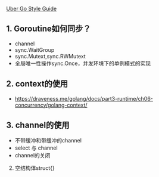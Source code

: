  [Uber Go Style Guide](https://github.com/uber-go/guide) 
## 1. Goroutine如何同步？
 - channel
 - sync.WaitGroup
 - sync.Mutext,sync.RWMutext
 - 全局唯一性操作sync.Once，并发环境下的单例模式的实现
## 2. context的使用
  - https://draveness.me/golang/docs/part3-runtime/ch06-concurrency/golang-context/
  
## 3. channel的使用
 - 不带缓冲和带缓冲的channel
 - select 与 channel
 - channel的关闭
2. 空结构体struct{}
